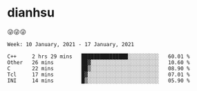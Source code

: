 
# dianhsu

:stuck_out_tongue_winking_eye::stuck_out_tongue_winking_eye::stuck_out_tongue_winking_eye:

<!--START_SECTION:waka-->
```text
Week: 10 January, 2021 - 17 January, 2021

C++     2 hrs 29 mins   ███████████████░░░░░░░░░░   60.01 % 
Other   26 mins         ██▓░░░░░░░░░░░░░░░░░░░░░░   10.60 % 
C       22 mins         ██▒░░░░░░░░░░░░░░░░░░░░░░   08.90 % 
Tcl     17 mins         █▓░░░░░░░░░░░░░░░░░░░░░░░   07.01 % 
INI     14 mins         █▒░░░░░░░░░░░░░░░░░░░░░░░   05.90 % 
```
<!--END_SECTION:waka-->
